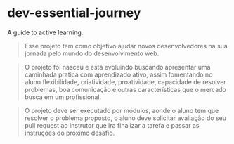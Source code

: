 # dev-essential-journey
A guide to active learning.

 > Esse projeto tem como objetivo ajudar novos desenvolvedores na sua jornada pelo mundo do desenvolvimento web.

 > O projeto foi nasceu e está evoluindo buscando apresentar uma caminhada pratica com aprendizado ativo, assim fomentando no aluno flexibilidade, criatividade, proatividade, capacidade de resolver problemas, boa comunicação e outras características que o mercado busca em um profissional.

 > O projeto deve ser executado por módulos, aonde o aluno tem que resolver o problema proposto, o aluno deve solicitar avaliação do seu pull request  ao instrutor que ira finalizar a tarefa e passar as instruções do próximo desafio.
